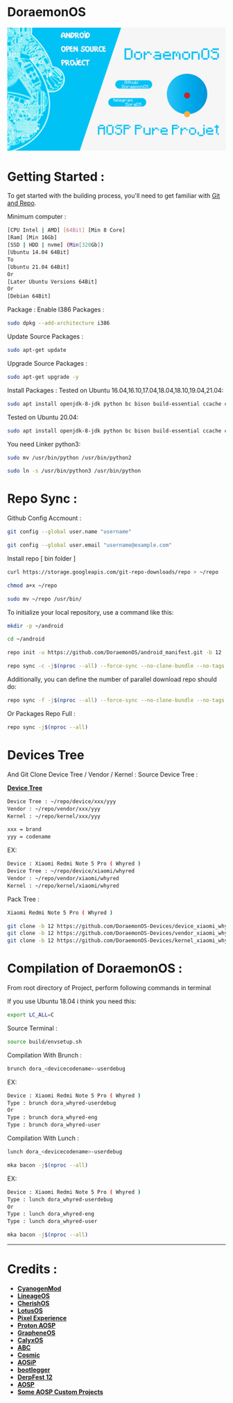 # DoraemonOS #

<img src="https://raw.githubusercontent.com/DoraemonOS/.github/12/profile/Dora.png"> 

Getting Started :
===============
To get started with the building process, you'll need to get familiar with [Git and Repo](http://source.android.com/source/using-repo.html).

Minimum computer :
```bash
[CPU Intel | AMD] [64Bit] [Min 8 Core]
[Ram] [Min 16Gb]
[SSD | HDD | nvme] (Min[320Gb])
[Ubuntu 14.04 64Bit]
To
[Ubuntu 21.04 64Bit]
Or
[Later Ubuntu Versions 64Bit]
Or
[Debian 64Bit]
```

Package : 
Enable I386 Packages :
```bash
sudo dpkg --add-architecture i386
```
Update Source Packages :
```bash
sudo apt-get update
```
Upgrade Source Packages :
```bash
sudo apt-get upgrade -y
```
Install Packages :
Tested on Ubuntu 16.04,16.10,17.04,18.04,18.10,19.04,21.04:
```bash
sudo apt install openjdk-8-jdk python bc bison build-essential ccache curl flex g++-multilib gcc-multilib git gnupg gperf imagemagick lib32ncurses5-dev lib32readline-dev lib32z1-dev liblz4-tool libncurses5-dev libsdl1.2-dev libssl-dev libwxgtk3.0-dev libxml2 libxml2-utils lzop pngcrush rsync schedtool squashfs-tools xsltproc zip zlib1g-dev
```
Tested on Ubuntu 20.04:
```bash
sudo apt install openjdk-8-jdk python bc bison build-essential ccache curl flex g++-multilib gcc-multilib git gnupg gperf imagemagick lib32ncurses5-dev lib32readline-dev lib32z1-dev liblz4-tool libncurses5-dev libsdl1.2-dev libssl-dev libwxgtk3.0-gtk3-dev libxml2 libxml2-utils lzop pngcrush rsync schedtool squashfs-tools xsltproc zip zlib1g-dev
```
You need Linker python3:
```bash
sudo mv /usr/bin/python /usr/bin/python2
```
```bash
sudo ln -s /usr/bin/python3 /usr/bin/python
```
Repo Sync :
===========

Github Config Accmount :
```bash
git config --global user.name "username"
```
```bash
git config --global user.email "username@example.com"
```
Install repo [ bin folder ]
```bash
curl https://storage.googleapis.com/git-repo-downloads/repo > ~/repo
```
```bash
chmod a+x ~/repo
```
```bash
sudo mv ~/repo /usr/bin/
```

To initialize your local repository, use a command like this:
```bash
mkdir -p ~/android
```
```bash
cd ~/android
```

```bash
repo init -u https://github.com/DoraemonOS/android_manifest.git -b 12
```

```bash
repo sync -c -j$(nproc --all) --force-sync --no-clone-bundle --no-tags
```

Additionally, you can define the number of parallel download repo should do:

```bash
repo sync -f -j$(nproc --all) --force-sync --no-clone-bundle --no-tags
```
Or Packages Repo Full :

```bash
repo sync -j$(nproc --all)
```
# Devices Tree #
And Git Clone Device Tree / Vendor / Kernel :
Source Device Tree :

[**Device Tree**](https://github.com/DoraemonOS-Devices)
```bash
Device Tree : ~/repo/device/xxx/yyy
Vendor : ~/repo/vendor/xxx/yyy
Kernel : ~/repo/kernel/xxx/yyy
```
```bash
xxx = brand
yyy = codename
```
EX:
```bash
Device : Xiaomi Redmi Note 5 Pro ( Whyred )
Device Tree : ~/repo/device/xiaomi/whyred
Vendor : ~/repo/vendor/xiaomi/whyred
Kernel : ~/repo/kernel/xiaomi/whyred
```
Pack Tree :
```bash
Xiaomi Redmi Note 5 Pro ( Whyred )
```
```bash
git clone -b 12 https://github.com/DoraemonOS-Devices/device_xiaomi_whyred.git devive/xiaomi/whyred
git clone -b 12 https://github.com/DoraemonOS-Devices/vendor_xiaomi_whyred.git vendor/xiaomi/whyred
git clone -b 12 https://github.com/DoraemonOS-Devices/kernel_xiaomi_whyred.git kernel/xiaomi/whyred
```

Compilation of DoraemonOS :
====================

From root directory of Project, perform following commands in terminal

If you use Ubuntu 18.04 i think you need this:
```bash
export LC_ALL=C
```

Source Terminal :
```bash
source build/envsetup.sh
```

Compilation With Brunch :

```bash
brunch dora_<devicecodename>-userdebug
```
EX:
```bash
Device : Xiaomi Redmi Note 5 Pro ( Whyred )
Type : brunch dora_whyred-userdebug
Or
Type : brunch dora_whyred-eng
Type : brunch dora_whyred-user
```

Compilation With Lunch :
```bash
lunch dora_<devicecodename>-userdebug
```
```bash
mka bacon -j$(nproc --all)
```
EX:
```bash
Device : Xiaomi Redmi Note 5 Pro ( Whyred )
Type : lunch dora_whyred-userdebug
Or
Type : lunch dora_whyred-eng
Type : lunch dora_whyred-user
```
```bash
mka bacon -j$(nproc --all)
```

-----------------------------------------------------------------------------

 Credits :
=======
 * [**CyanogenMod**](https://github.com/Cyanogenmod)
 * [**LineageOS**](https://github.com/LineageOS)
 * [**CherishOS**](https://github.com/CherishOS)
 * [**LotusOS**](https://github.com/Lotus-OS)
 * [**Pixel Experience**](https://github.com/pixelexperience)
 * [**Proton AOSP**](https://github.com/ProtonAOSP)
 * [**GrapheneOS**](https://github.com/GrapheneOS)
 * [**CalyxOS**](https://gitlab.com/CalyxOS)
 * [**ABC**](https://github.com/ezio84)
 * [**Cosmic**](https://github.com/Cosmic-OS)
 * [**AOSiP**](https://github.com/aosip)
 * [**bootlegger**](https://github.com/BootleggersROM)
 * [**DerpFest 12**](https://github.com/DerpFest-12)
 * [**AOSP**](https://android.googlesource.com)
 * [**Some AOSP Custom Projects**](https://github.com/)
